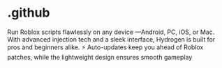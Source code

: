 # .github
Run Roblox scripts flawlessly on any device —Android, PC, iOS, or Mac. With advanced injection tech and a sleek interface, Hydrogen is built for pros and beginners alike. ⚡ Auto-updates keep you ahead of Roblox patches, while the lightweight design ensures smooth gameplay
